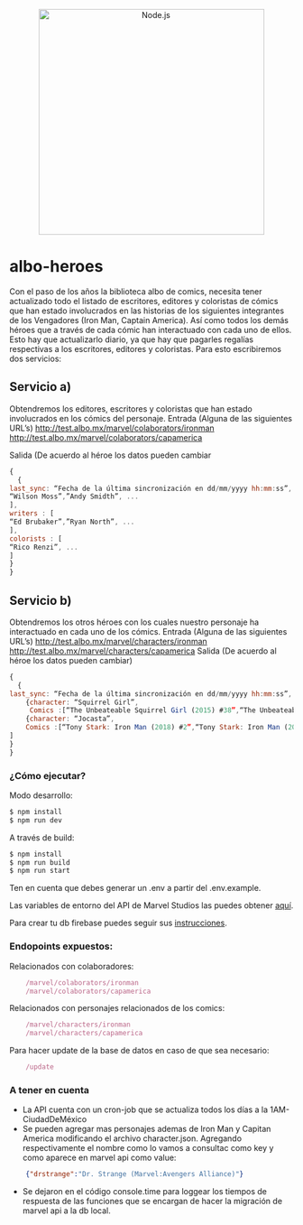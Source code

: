 <p align="center">
    <img
      alt="Node.js"
      src="https://nodejs.org/static/images/logo-light.svg"
      width="400"
    />
</p>

# albo-heroes 
Con el paso de los años la biblioteca albo de comics, necesita tener actualizado
todo el listado de escritores, editores y coloristas de cómics que han estado
involucrados en las historias de los siguientes integrantes de los Vengadores (Iron
Man, Captain America). Así como todos los demás héroes que a través de cada
cómic han interactuado con cada uno de ellos. Esto hay que actualizarlo diario, ya
que hay que pagarles regalías respectivas a los escritores, editores y coloristas.
Para esto escribiremos dos servicios:

## Servicio a)
Obtendremos los editores, escritores y coloristas que han estado involucrados en
los cómics del personaje.
Entrada (Alguna de las siguientes URL’s)
http://test.albo.mx/marvel/colaborators/ironman
http://test.albo.mx/marvel/colaborators/capamerica

Salida (De acuerdo al héroe los datos pueden cambiar
```js
{
  {
last_sync: “Fecha de la última sincronización en dd/mm/yyyy hh:mm:ss”, editors : [
“Wilson Moss”,”Andy Smidth”, ...
],
writers : [
“Ed Brubaker”,”Ryan North”, ...
],
colorists : [
“Rico Renzi”, ...
]
}
}
```

## Servicio b)
Obtendremos los otros héroes con los cuales nuestro personaje ha interactuado
en cada uno de los cómics.
Entrada (Alguna de las siguientes URL’s)
http://test.albo.mx/marvel/characters/ironman
http://test.albo.mx/marvel/characters/capamerica
Salida (De acuerdo al héroe los datos pueden cambiar)
```js
{
  {
last_sync: “Fecha de la última sincronización en dd/mm/yyyy hh:mm:ss”, characters :[
    {character: “Squirrel Girl”,
     Comics :[“The Unbeateable Squirrel Girl (2015) #38”,“The Unbeateable Squirrel Girl(2015) #39”]},
    {character: “Jocasta”,
    Comics :[“Tony Stark: Iron Man (2018) #2”,“Tony Stark: Iron Man (2018) #3”]},
]
}
}
```

### ¿Cómo ejecutar?

Modo desarrollo:
```zsh
$ npm install
$ npm run dev
```

A través de build:
```zsh
$ npm install
$ npm run build
$ npm run start
```


Ten en cuenta que debes generar un .env a partir del .env.example.

Las variables de entorno del API de Marvel Studios las puedes obtener [aquí](https://developer.marvel.com/).

Para crear tu db firebase puedes seguir sus [instrucciones](https://firebase.google.com/docs/firestore/quickstart?hl=es-419).


### Endopoints expuestos:
Relacionados con colaboradores:
```js
    /marvel/colaborators/ironman
    /marvel/colaborators/capamerica
```
Relacionados con personajes relacionados de los comics:
```js
    /marvel/characters/ironman
    /marvel/characters/capamerica
```
Para hacer update de la base de datos en caso de que sea necesario:
```js
    /update
```

### A tener en cuenta

- La API cuenta con un cron-job que se actualiza todos los días a la 1AM-CiudadDeMéxico
- Se pueden agregar mas personajes ademas de Iron Man y Capitan America modificando el archivo character.json. Agregando respectivamente el nombre como lo vamos a consultac como key y como aparece en marvel api como value:
```json
    {"drstrange":"Dr. Strange (Marvel:Avengers Alliance)"}
```
- Se dejaron en el código console.time para loggear los tiempos de respuesta de las funciones que se encargan de hacer la migración de marvel api a la db local.

